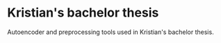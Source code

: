 # Kristian's bachelor thesis
Autoencoder and preprocessing tools used in Kristian's bachelor thesis.
